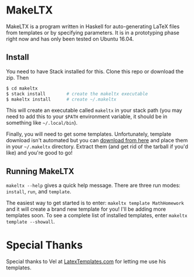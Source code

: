 MakeLTX
=======

MakeLTX is a program written in Haskell for auto-generating LaTeX files from templates or by
specifying parameters. It is in a prototyping phase right now and has only
been tested on Ubuntu 16.04.

## Install

You need to have Stack installed for this. Clone this repo or download the zip. Then
``` bash
$ cd makeltx
$ stack install        # create the makeltx executable
$ makeltx install      # create ~/.makeltx
```
This will create an executable called `makeltx` in your stack path (you may need to add this to your `$PATH`
environment variable, it should be in something like `~/.local/bin`).

Finally, you will need to get some templates. Unfortunately, template download isn't automated but you can
[download from here](http://benkushigian.com/makeltx/templates/templates.tar.gz) and place them in your `~/.makeltx` directory. Extract them (and get rid of the tarball if you'd like) and you're good to go!

## Running MakeLTX
`makeltx --help` gives a quick help message. There are three run modes: `install`, `run`, and `template`.

The easiest way to get started is to enter:
`makeltx template MathHomework` and it will create a brand new template for you! I'll be adding more templates soon.
To see a complete list of installed templates, enter `makeltx template --showall`.

Special Thanks
==============
Special thanks to Vel at [LatexTemplates.com](http://latextemplates.com) for letting me use his templates.

